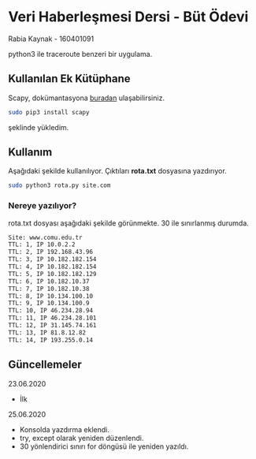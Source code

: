 # Veri Haberleşmesi Dersi - Büt Ödevi

Rabia Kaynak - 160401091

python3 ile traceroute benzeri bir uygulama.
## Kullanılan Ek Kütüphane

Scapy, dokümantasyona [buradan](https://scapy.readthedocs.io/en/latest/)
 ulaşabilirsiniz.

```bash
sudo pip3 install scapy
```
şeklinde yükledim.

## Kullanım

Aşağıdaki şekilde kullanılıyor. Çıktıları **rota.txt** dosyasına yazdırıyor.

```bash
sudo python3 rota.py site.com
```
### Nereye yazılıyor?
rota.txt dosyası aşağıdaki şekilde görünmekte. 30 ile sınırlanmış durumda.
```bash
Site: www.comu.edu.tr
TTL: 1, IP 10.0.2.2
TTL: 2, IP 192.168.43.96
TTL: 3, IP 10.182.182.154
TTL: 4, IP 10.182.182.154
TTL: 5, IP 10.182.182.129
TTL: 6, IP 10.182.10.37
TTL: 7, IP 10.182.10.38
TTL: 8, IP 10.134.100.10
TTL: 9, IP 10.134.100.9
TTL: 10, IP 46.234.28.94
TTL: 11, IP 46.234.28.101
TTL: 12, IP 31.145.74.161
TTL: 13, IP 81.8.12.82
TTL: 14, IP 193.255.0.14
```

## Güncellemeler
23.06.2020 
* İlk

25.06.2020
* Konsolda yazdırma eklendi.
* try, except olarak yeniden düzenlendi.
* 30 yönlendirici sınırı for döngüsü ile yeniden yazıldı.
